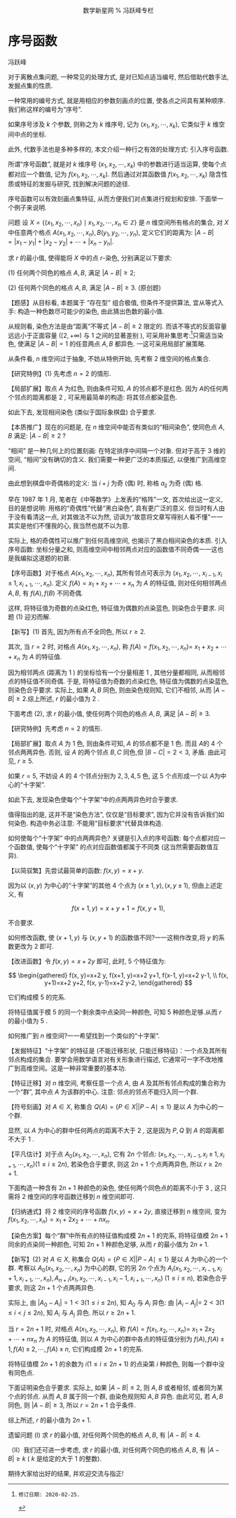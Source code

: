 $$
\text { 数学新星网 } \% \text { 冯跃峰专栏 }
$$

# 序号函数 

冯跃峰

对于离散点集问题, 一种常见的处理方式, 是对已知点适当编号, 然后借助代数手法, 发掘点集的性质.

一种常用的编号方式, 就是用相应的参数刻画点的位置, 使各点之间具有某种顺序. 我们称这样的编号为“序号”.

如果序号涉及 $k$ 个参数, 则称之为 $k$ 维序号, 记为 $\left(x_{1}, x_{2}, \cdots, x_{k}\right)$, 它类似于 $k$ 维空间中点的坐标.

此外, 代数手法也是多种多样的, 本文介绍一种行之有效的处理方式: 引入序号函数.

所谓“序号函数”, 就是对 $k$ 维序号 $\left(x_{1}, x_{2}, \cdots, x_{k}\right)$ 中的参数进行适当运算, 使每个点都对应一个数值, 记为 $f\left(x_{1}, x_{2}, \cdots, x_{k}\right)$. 然后通过对其函数值 $f\left(x_{1}, x_{2}, \cdots, x_{k}\right)$ 隐含性质或特征的发掘与研究, 找到解决问题的途径.

序号函数可以有效刻画点集特征, 从而方便我们对点集进行规划和安排. 下面举一个例子来说明.

问题 设 $X=\left\{\left(x_{1}, x_{2}, \cdots, x_{n}\right) \mid x_{1}, x_{2}, \cdots, x_{n} \in \mathbb{Z}\right\}$ 是 $n$ 维空间所有格点的集合, 对 $X$ 中任意两个格点 $A\left(x_{1}, x_{2}, \cdots, x_{n}\right), B\left(y_{1}, y_{2}, \cdots, y_{n}\right)$, 定义它们的距离为: $|A-B|=\left|x_{1}-y_{1}\right|+\left|x_{2}-y_{2}\right|+\cdots+\left|x_{n}-y_{n}\right|$.

求 $r$ 的最小值, 使得能将 $X$ 中的点 $r$-染色, 分别满足以下要求:

(1) 任何两个同色的格点 $A, B$, 满足 $|A-B| \geq 2$;

(2) 任何两个同色的格点 $A, B$, 满足 $|A-B| \geq 3$. (原创题)

【题感】从目标看, 本题属于 “存在型” 组合极值, 但条件不提供算法, 宜从等式入手: 构造一种色数尽可能少的染色, 由此猜出色数的最小值.

从规则看, 染色方法是由“距离”不等式 $|A-B| \geq 2$ 限定的. 而该不等式的反面容量远远小于正面容量 $([2,+\infty)$ 与 1 之间的显著差别 $)$, 可采用补集思考:[^0]只需适当染色, 使满足 $|A-B|=1$ 的任意两点 $A, B$ 都异色. 一这可采用局部扩展策略.

从条件看, $n$ 维空间过于抽象, 不妨从特例开始, 先考察 2 维空间的格点集合.

【研究特例】(1) 先考虑 $n=2$ 的情形.

【局部扩展】取点 $A$ 为红色, 则由条件可知, $A$ 的邻点都不是红色. 因为 $A$的任何两个邻点的距离都是 2 , 可采用最简单的构造: 将其邻点都染蓝色.

如此下去, 发现相间染色 (类似于国际象棋盘) 合乎要求.

【本质推广】现在的问题是, 在 $n$ 维空间中能否有类似的“相间染色”, 使同色点 $A, B$ 满足: $|A-B| \geq 2$ ?

“相间” 是一种几何上的位置刻画: 在特定排序中间隔一个对象. 但对于高于 3 维的空间, “相间”没有确切的含义. 我们需要一种更广泛的本质描述, 以便推广到高维空间.

由此想到棋盘中奇偶格的定义: 当 $i+j$ 为奇 (偶) 时, 称格 $a_{i j}$ 为奇 (偶) 格.

早在 1987 年 1 月, 笔者在《中等数学》上发表的“格阵”一文, 首次给出这一定义, 目的是想说明: 用格的“奇偶性”代替“黑白染色”, 具有更广泛的意义. 但当时有人由于没有看清这一点, 对其做法不以为然, 讱讽为“故意将文章写得别人看不懂"一一其实是他们不懂我的心, 我当然也就不以为意.

实际上, 格的奇偶性可以推广到任何高维空间, 也揭示了黑白相间染色的本质. 引入序号函数: 坐标分量之和, 则高维空间中相邻两点对应的函数值不同奇偶一一这也是我编拟这道题的初衰.

【序号函数】对于格点 $A\left(x_{1}, x_{2}, \cdots, x_{n}\right)$, 其所有邻点可表示为 $\left(x_{1}, x_{2}, \cdots\right.$, $\left.x_{i-1}, x_{i} \pm 1, x_{i+1}, \cdots, x_{n}\right)$. 定义 $f(A)=x_{1}+x_{2}+\cdots+x_{n}$ 为 $A$ 的特征值, 则对任何相邻两点 $A, B$, 有 $f(A), f(B)$ 不同奇偶.

这样, 将特征值为奇数的点染红色, 特征值为偶数的点染蓝色, 则染色合乎要求. 问题 (1) 迎刃而解.

【新写】(1) 首先, 因为所有点不全同色, 所以 $r \geq 2$.

其次, 当 $r=2$ 时, 对格点 $A\left(x_{1}, x_{2}, \cdots, x_{n}\right)$, 称 $f(A)=f\left(x_{1}, x_{2}, \cdots, x_{n}\right)=$ $x_{1}+x_{2}+\cdots+x_{n}$ 为 $A$ 的特征值.

因为相邻两点 (距离为 1 ) 的坐标恰有一个分量相差 1 , 其他分量都相同, 从而相邻点的特征值不同奇偶. 于是, 将特征值为奇数的点染红色, 特征值为偶数的点染蓝色, 则染色合乎要求.
实际上, 如果 $A, B$ 同色, 则由染色规则知, 它们不相邻, 从而 $|A-B| \geq 2$.综上所述, $r$ 的最小值为 2 .

下面考虑 (2), 求 $r$ 的最小值, 使任何两个同色的格点 $A, B$, 满足 $|A-B| \geq 3$.

【研究特例】先考虑 $n=2$ 的情形.

【局部扩展】取点 $A$ 为 1 色, 则由条件可知, $A$ 的邻点都不是 1 色. 而且 $A$的 4 个邻点两两异色. 否则, 设 $A$ 的两个邻点 $B, C$ 同色,但 $|B-C|=2<3$, 矛盾. 由此可见, $r \geq 5$.

如果 $r=5$, 不妨设 $A$ 的 4 个邻点分别为 $2,3,4,5$ 色, 这 5 个点形成一个以 $A$为中心的“十字架”.

如此下去, 发现染色使每个“十字架”中的点两两异色时合乎要求.

值得指出的是, 这并不是“染色方法”, 仅仅是“目标要求”, 因为它并没有告诉我们如何染色. 构造中务必注意: 不能用“目标要求”代替具体构造.

如何使每个“十字架” 中的点两两异色? 关键是引入点的序号函数: 每个点都对应一个函数值, 使每个“十字架” 的点对应函数值都属于不同类 (这当然需要函数值互异).

【以简驭繁】先尝试最简单的函数: $f(x, y)=x+y$.

因为以 $(x, y)$ 为中心的“十字架”的其他 4 个点为 $(x \pm 1, y),(x, y \pm 1)$, 但由上述定义, 有

$$
f(x+1, y)=x+y+1=f(x, y+1) \text {, }
$$

不合要求.

如何修改函数, 使 $(x+1, y)$ 与 $(x, y+1)$ 的函数值不同?一一这稍作改变,将 $y$ 的系数更改为 2 即可.

【改进函数】令 $f(x, y)=x+2 y$ 即可, 此时, 5 个特征值为:

$$
\begin{gathered}
f(x, y)=x+2 y, f(x+1, y)=x+2 y+1, f(x-1, y)=x+2 y-1, \\
f(x, y+1)=x+2 y+2, f(x, y-1)=x+2 y-2,
\end{gathered}
$$

它们构成模 5 的完系.

将特征值属于模 5 的同一个剩余类中点染同一种颜色, 可知 5 种颜色足够.从而 $r$ 的最小值为 5 .

如何推广到 $n$ 维空间?一一希望找到一个类似的“十字架”.

【发掘特征】“十字架” 的特征是 (不能迁移形状, 只能迁移特征)：一个点及其所有邻点构成的集合.
要学会用数学语言对有关形象进行描述, 它通常可一字不改地推广到高维空间。这是一种非常重要的基本功.

【特征迁移】对 $n$ 维空间, 考察任意一个点 $A$, 由 $A$ 及其所有邻点构成的集合称为一个“群”, 其中点 $A$ 为该群的中心. 注意: 邻点的邻点不能归入同一个群.

【符号刻画】对 $A \in X$, 称集合 $Q(A)=\{P \in X|| P-A \mid \leq 1\}$ 是以 $A$ 为中心的一个群.

显然, 以 $A$ 为中心的群中任何两点的距离不大于 2 , 这是因为 $P, Q$ 到 $A$ 的距离都不大于 1 .

【平凡估计】对于点 $A_{0}\left(x_{1}, x_{2}, \cdots, x_{n}\right)$, 它有 $2 n$ 个邻点: $\left(x_{1}, x_{2}, \cdots\right.$, $\left.x_{i-1}, x_{i} \pm 1, x_{i+1}, \cdots, x_{n}\right)(1 \leq i \leq 2 n)$, 若染色合乎要求, 则这 $2 n+1$ 个点两两异色, 所以 $r \geq 2 n+1$.

下面构造一种含有 $2 n+1$ 种颜色的染色, 使任何两个同色点的距离不小于 3 , 这只需将 2 维空间的序号函数迁移到 $n$ 维空间即可.

【归纳通式】将 2 维空间的序号函数 $f(x, y)=x+2 y$, 直接迁移到 $n$ 维空间, 变为 $f\left(x_{1}, x_{2}, \cdots, x_{n}\right)=x_{1}+2 x_{2}+\cdots+n x_{n}$.

【染色方案】每个“群”中所有点的特征值构成模 $2 n+1$ 的完系, 将特征值模 $2 n+1$ 同余的点染同一种颜色, 可知 $2 n+1$ 种颜色足够, 从而 $r$ 的最小值为 $2 n+1$.

【新写】(2) 对 $A \in X$, 称集合 $Q(A)=\{P \in X|| P-A \mid \leq 1\}$ 是以 $A$ 为中心的一个群. 考察以 $A_{0}\left(x_{1}, x_{2}, \cdots, x_{n}\right)$ 为中心的群, 它的另 $2 n$ 个点为 $A_{i}\left(x_{1}, x_{2}, \cdots, x_{i-1}, x_{i}+1, x_{i+1}, \cdots, x_{n}\right), A_{n+i}\left(x_{1}, x_{2}, \cdots, x_{i-1}, x_{i}-1, x_{i+1}, \cdots, x_{n}\right)$ $(1 \leq i \leq n)$, 若染色合乎要求, 则这 $2 n+1$ 个点两两异色.

实际上, 由 $\left|A_{0}-A_{i}\right|=1<3(1 \leq i \leq 2 n)$, 知 $A_{0}$ 与 $A_{i}$ 异色: 由 $\left|A_{i}-A_{j}\right|=$ $2<3(1 \leq i<j \leq 2 n)$, 知 $A_{i}$ 与 $A_{j}$ 异色. 所以 $r \geq 2 n+1$.

当 $r=2 n+1$ 时, 对格点 $A\left(x_{1}, x_{2}, \cdots, x_{n}\right)$, 称 $f(A)=f\left(x_{1}, x_{2}, \cdots, x_{n}\right)=$ $x_{1}+2 x_{2}+\cdots+n x_{n}$ 为 $A$ 的特征值, 则以 $A$ 为中心的群中各点的特征值分别为 $f(A), f(A) \pm 1, f(A) \pm 2, \cdots, f(A) \pm n$, 它们构成模 $2 n+1$ 的完系.

将特征值模 $2 n+1$ 的余数为 $i(1 \leq i \leq 2 n+1)$ 的点染第 $i$ 种颜色, 则每一个群中没有同色点.

下面证明染色合乎要求. 实际上, 如果 $|A-B| \leq 2$, 则 $A, B$ 或者相邻, 或者同为某个点的邻点. 从而 $A, B$ 属于同一个群, 由染色规则知 $A, B$ 异色.
由此可见, 若 $A, B$ 同色, 则 $|A-B| \geq 3$, 所以 $r=2 n+1$ 合乎条件.

综上所述, $r$ 的最小值为 $2 n+1$.

遗留问题 (I) 求 $r$ 的最小值, 对任何两个同色的格点 $A, B$, 有 $|A-B| \geq 4$.

（II）我们还可进一步考虑, 求 $r$ 的最小值, 对任何两个同色的格点 $A, B$, 有 $|A-B| \geq k$ ( $k$ 是给定的大于 1 的整数).

期待大家给出好的结果, 并欢迎交流与指正!


[^0]:    修订日期: 2020-02-25.

